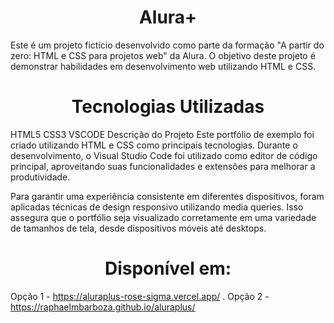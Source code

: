 # <h1 align="center"> Alura+ </h1>
Este é um projeto fictício desenvolvido como parte da formação "A partir do zero: HTML e CSS para projetos web" da Alura. O objetivo deste projeto é demonstrar habilidades em desenvolvimento web utilizando HTML e CSS.

# <h1 align="center"> Tecnologias Utilizadas </h1>
HTML5
CSS3
VSCODE
Descrição do Projeto
Este portfólio de exemplo foi criado utilizando HTML e CSS como principais tecnologias. Durante o desenvolvimento, o Visual Studio Code foi utilizado como editor de código principal, aproveitando suas funcionalidades e extensões para melhorar a produtividade.

Para garantir uma experiência consistente em diferentes dispositivos, foram aplicadas técnicas de design responsivo utilizando media queries. Isso assegura que o portfólio seja visualizado corretamente em uma variedade de tamanhos de tela, desde dispositivos móveis até desktops.

# <h1 align="center"> Disponível em: </h1>
Opção 1 - https://aluraplus-rose-sigma.vercel.app/
.
Opção 2 - https://raphaelmbarboza.github.io/aluraplus/
